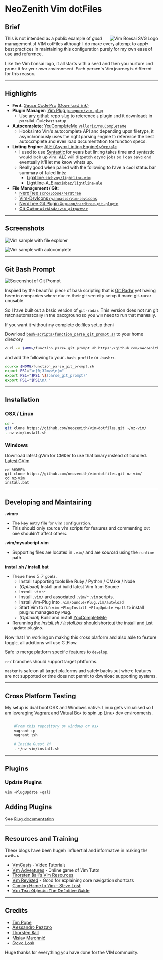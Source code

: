 # NeoZenith Vim dotFiles

## Brief

<img 
  align="right"
  alt="Vim Bonsai SVG Logo"
  src="https://raw.githubusercontent.com/neozenith/vim-dotfiles/master/images/vim-bonsai.svg?sanitize=true" 
/>

This is not intended as a public example of *good* management of VIM dotFiles 
although I do make every attempt to apply best practices in maintaining this 
configuration purely for my own ease of use and reference. 

Like the Vim bonsai logo, it all starts with a seed and then you nurture 
and prune it for your own environment. Each person's Vim journey is different
for this reason.

----

## Highlights

 - **Font**: [Sauce Code Pro][sauce-code-pro] [(Download link)][sauce-code-pro-download]
 - **Plugin Manager**: [Vim Plug `junegunn/vim-plug`][vim-plug]
   - Use any github repo slug to reference a plugin and it downloads in parallel. Quickest setup.
 - **Autocomplete**: [YouCompleteMe `Valloric/YouCompleteMe`][ycm]
   - Hooks into Vim's autocomplete API and depending upon filetype, it asynchronously uses the right parsing engine to reference the best autocomplete and even load documentation for function specs.
 - **Linting Engine**: [ALE (Async Linting Engine) `w0rp/ale`][ale]
   - I used to use [Syntastic][syntastic] for years but linting takes time and syntastic would lock up Vim. [ALE][ale] will dispatch async jobs so I can save and eventually it'll let me know whats up. 
   - Really good when paired with the following to have a cool status bar summary of failed lints:
     - [Lightline `itchyny/lightline.vim`][lightline]
     - [Lightline-ALE `maximbaz/lightline-ale`][lightline-ale]
 - **File Management / Git**:
   - [NerdTree `scrooloose/nerdtree`][nerdtree]
   - [Vim-DevIcons `ryanoasis/vim-devicons`][vim-devicons]
   - [NerdTree Git Plugin `Xuyuanp/nerdtree-git-plugin`][nerdtree-git]
   - [Git Gutter `airblade/vim-gitgutter`][git-gutter]

[sauce-code-pro]: https://github.com/ryanoasis/nerd-fonts/blob/master/patched-fonts/SourceCodePro
[sauce-code-pro-download]: https://github.com/ryanoasis/nerd-fonts/releases/download/v1.2.0/SourceCodePro.zip
[vim-plug]: https://github.com/junegunn/vim-plug
[ycm]: https://github.com/Valloric/YouCompleteMe 
[ale]: https://github.com/w0rp/ale
[syntastic]: https://github.com/vim-syntastic/syntastic
[lightline]: https://github.com/itchyny/lightline.vim
[lightline-ale]: https://github.com/maximbaz/lightline-ale
[nerdtree]: https://github.com/scrooloose/nerdtree
[vim-devicons]: https://github.com/ryanoasis/vim-devicons
[nerdtree-git]: https://github.com/Xuyuanp/nerdtree-git-plugin
[git-gutter]: https://github.com/airblade/vim-gitgutter

----

## Screenshots

![Vim sample with file explorer][sample1]

![Vim sample with autocomplete][sample2]


[sample1]: https://raw.githubusercontent.com/neozenith/vim-dotfiles/master/images/example1.png
[sample2]: https://raw.githubusercontent.com/neozenith/vim-dotfiles/master/images/example2.png

----

## Git Bash Prompt 

![Screenshot of Git Prompt][gitprompt]

Inspired by the beautiful piece of bash scripting that is [Git Radar](https://github.com/michaeldfallen/git-radar) 
yet having been in companies where due to their git security setup it made git-radar unusable.

So I have built out a basic version of `git-radar`. This version does not run 
git fetch automatically in the background so you will need to run that manually.

[gitprompt]: https://raw.githubusercontent.com/neozenith/vim-dotfiles/master/images/git-prompt.png

If you want it without my complete dotfiles setup theni: 

Download [`bash-scripts/function_parse_git_prompt.sh`](https://github.com/neozenith/vim-dotfiles/blob/master/bash-scripts/function_parse_git_prompt.sh)
to your home directory 

```bash
curl -o $HOME/function_parse_git_prompt.sh https://github.com/neozenith/vim-dotfiles/blob/master/bash-scripts/function_parse_git_prompt.sh
```

and add the following to your `.bash_profile` or `.bashrc`.

```bash
source $HOME/function_parse_git_prompt.sh
export PS1="\e[0;32m\w\e[m"
export PS1="$PS1 \$(parse_git_prompt)"
export PS1="$PS1\nλ "
```

----

## Installation

### OSX / Linux

```bash
cd ~
git clone https://github.com/neozenith/vim-dotfiles.git ~/nz-vim/
. nz-vim/install.sh
```

### Windows

Download latest gVim for CMDer to use that binary instead of bundled.
[Latest GVim][gvim-download]


```
cd %HOME%
git clone https://github.com/neozenith/vim-dotfiles.git nz-vim/
cd nz-vim
install.bat
```

[gvim-download]: https://github.com/vim/vim-win32-installer/releases

----

## Developing and Maintaining

**.vimrc**
 - The key entry file for vim configuration. 
 - This should only source vim scripts for features and commenting 
 out one shouldn't affect others. 

**.vim/mysubcript.vim**
 - Supporting files are located in `.vim/` and are *sourced* using the `runtime` 
path.

**install.sh / install.bat**
 - These have 5-7 goals:
   - Install supporting tools like Ruby / Python / CMake / Node
   - *(Optional)* Install and build latest Vim from Source
   - Install `.vimrc`
   - Install `.vim/` and associated `.vim/*.vim` scripts.
   - Install Vim-Plug into `.vim/bundle/Plug.vim/autoload`
   - Start Vim to run `vim +PlugInstall +PlugUpdate +qall` to install 
   plugins managed by Plug.
   - *(Optional)* Build and install [YouCompleteMe][ycm]
 - Rerunning the *install.sh / install.bat* should shortcut the install
 and just update plugins.

Now that I'm working on making this cross platform and also able to feature
toggle, all additions will use GitFlow.

Safe to merge platform specific features to `develop`.

`rc/` branches should support target platforms.

`master` is safe on all target platforms and safely backs out where features
are not supported or time does not permit to download supporting systems.

----

## Cross Platform Testing

My setup is dual boot OSX and Windows native. Linux gets virtualised so I am
leveraging [Vagrant][vagrant] and [Virtual Box][vbox] to spin up Linux dev 
environments.

```bash
    
    #From this repository on windows or osx
    vagrant up
    vagrant ssh
    
    # Inside Guest VM
    . ~/nz-vim/install.sh

```

[vagrant]: https://www.vagrantup.com
[vbox]: https://www.virtualbox.org/

----
## Plugins
### Update Plugins

```
vim +PlugUpdate +qall
```

## Adding Plugins

See [Plug documentation][plug-docs]

[plug-docs]:  https://github.com/junegunn/vim-plug#example

----
## Resources and Training

These blogs have been hugely influential and informative in making the switch.

 - [VimCasts][vimcasts] - Video Tutorials
 - [Vim Adventures][vim-adventures] - Online game of Vim Tutor
 - [Thorsten Ball's Vim Resources][thorsten-ball-vim-resources]
 - [Vim Revisted][vim-revisited] - Good for explaining core navigation shortcuts
 - [Coming Home to Vim - Steve Losh][coming-home]
 - [Vim Text Objects: The Definitive Guide][text-objects]

[vimcasts]: http://vimcasts.org/
[vim-adventures]: https://vim-adventures.com/
[thorsten-ball-vim-resources]: https://thorstenball.com/blog/2012/07/09/vim-learning-resources/
[vim-revisited]: http://mislav.net/2011/12/vim-revisited/
[coming-home]: http://stevelosh.com/blog/2010/09/coming-home-to-vim/
[text-objects]: http://blog.carbonfive.com/2011/10/17/vim-text-objects-the-definitive-guide/

----

## Credits

 - [Tim Pope](https://github.com/tpope)
 - [Alessandro Pezzato](https://github.com/alepez)
 - [Thorsten Ball](https://github.com/mrnugget) 
 - [Mislav Marohnić](https://github.com/mislav)
 - [Steve Losh](https://bitbucket.org/sjl/)

Huge thanks for everything you have done for the VIM community.
